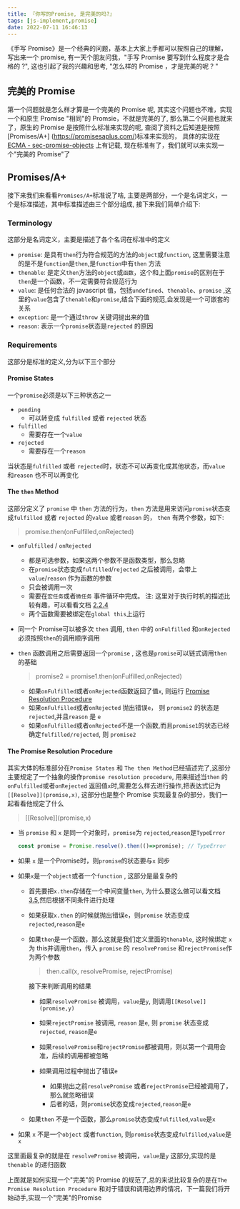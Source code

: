 ```yaml
---
title: 『你写的Promise, 是完美的吗?』
tags: [js-implement,promise]
date: 2022-07-11 16:46:13
---
```


《手写 Promise》是一个经典的问题，基本上大家上手都可以按照自己的理解，写出来一个 promise, 有一天个朋友问我，"手写 Promise 要写到什么程度才是合格的 ?", 这也引起了我的兴趣和思考, "怎么样的 Promise ，才是完美的呢 ? "

<!--truncate-->

## 完美的 Promise

第一个问题就是怎么样才算是一个完美的 Promise 呢, 其实这个问题也不难，实现一个和原生 Promise "相同"的 Promsie，不就是完美的了, 那么第二个问题也就来了，原生的 Promise 是按照什么标准来实现的呢, 查阅了资料之后知道是按照 [Promises/A+] (<https://promisesaplus.com/>)标准来实现的， 具体的实现在 [ECMA - sec-promise-objects](https://tc39.es/ecma262/#sec-promise-objects) 上有记载, 现在标准有了，我们就可以来实现一个"完美的 Promise"了

## Promises/A+

接下来我们来看看`Promises/A+`标准说了啥, 主要是两部分，一个是名词定义，一个是标准描述，其中标准描述由三个部分组成, 接下来我们简单介绍下:

### Terminology

这部分是名词定义，主要是描述了各个名词在标准中的定义

* `promise`: 是具有`then`行为符合规范的方法的`object`或`function`, 这里需要注意的是不是`function`是`then`,是`function`中有`then` 方法
* `thenable`: 是定义`then`方法的`object`或`函数`，这个和上面`promise`的区别在于`then`是一个函数，不一定需要符合规范行为
* `value`: 是任何合法的 javascript 值，包括`undefined`、`thenable`、`promise` ,这里的`value`包含了`thenable`和`promise`,结合下面的规范,会发现是一个可嵌套的关系
* `exception`: 是一个通过`throw` 关键词抛出来的值
* `reason`: 表示一个`promise`状态是`rejected` 的原因

### Requirements

这部分是标准的定义,分为以下三个部分

#### Promise States

一个`promise`必须是以下三种状态之一

* `pending`
  * 可以转变成 `fulfilled` 或者 `rejected` 状态
* `fulfilled`
  * 需要存在一个`value`
* `rejected`
  * 需要存在一个`reason`

当状态是`fulfilled` 或者 `rejected`时，状态不可以再变化成其他状态，而`value` 和`reason` 也不可以再变化

#### The `then` Method

这部分定义了 `promise` 中 `then` 方法的行为，`then` 方法是用来访问`promise`状态变成`fulfilled` 或者 `rejected` 的`value` 或者`reason` 的， `then`  有两个参数，如下:
> promise.then(onFulfilled,onRejected)

* `onFulfilled` / `onRejected`
  * 都是可选参数，如果这两个参数不是函数类型，那么忽略
  * 在`promise`状态变成`fulfilled`/`rejected` 之后被调用，会带上`value`/`reason` 作为函数的参数
  * 只会被调用一次
  * 需要在`宏任务`或者`微任务` 事件循环中完成。   注: 这里对于执行时机的描述比较有趣，可以看看文档 [2.2.4](https://promisesaplus.com/#point-34)
  * 两个函数需要被绑定在`global this`上运行
* 同一个 Promise可以被多次 `then` 调用, `then` 中的 `onFulfilled` 和`onRejected` 必须按照`then`的调用顺序调用
* `then` 函数调用之后需要返回一个`promise` , 这也是`promise`可以链式调用`then`的基础

  > promise2 = promise1.then(onFulfilled,onRejected)

  * 如果`onFulfilled`或者`onRejected`函数返回了值`x`, 则运行 [Promise Resolution Procedure](https://promisesaplus.com/#the-promise-resolution-procedure)
  * 如果`onFulfilled`或者`onRejected` 抛出错误`e`， 则 `promise2` 的状态是`rejected`,并且`reason` 是 `e`
  * 如果`onFulfilled`或者`onRejected`不是一个函数,而且`promise1`的状态已经确定`fulfilled/rejected`, 则 `promise2`

#### The Promise Resolution Procedure

其实大体的标准部分在`Promise States` 和 `The then Method`已经描述完了,这部分主要规定了一个抽象的操作`promise resolution procedure`, 用来描述当`then` 的 `onFulfilled`或者`onRejected` 返回值`x`时,需要怎么样去进行操作,把表达式记为`[[Resolve]](promise,x)`, 这部分也是整个 Promise 实现最复杂的部分，我们一起看看他规定了什么
> \[[Resolve]](promise,x)

* 当 `promise` 和 `x` 是同一个对象时，`promise`为 `rejected`,`reason`是`TypeError`

  ``` javascript
  const promise = Promise.resolve().then(()=>promise); // TypeError

  ```

* 如果 `x` 是一个Promise时，则`promise`的状态要与`x` 同步
* 如果`x`是一个`object`或者一个`function` , 这部分是最复杂的
  * 首先要把`x.then`存储在一个中间变量`then`, 为什么要这么做可以看文档 [3.5](https://promisesaplus.com/#point-75),然后根据不同条件进行处理
  * 如果获取`x.then` 的时候就抛出错误`e`，则`promise` 状态变成`rejected`,`reason`是`e`
  * 如果`then`是一个函数，那么这就是我们定义里面的`thenable`, 这时候绑定 `x`为 this并调用`then`，传入 `promise` 的 `resolvePromise` 和`rejectPromise`作为两个参数
    > then.call(x, resolvePromise, rejectPromise)

    接下来判断调用的结果

    * 如果`resolvePromise` 被调用，`value`是`y`, 则调用`[[Resolve]](promise,y)`
    * 如果`rejectPromise` 被调用, `reason` 是`e`, 则 `promise` 状态变成`rejected`, `reason`是`e`
    * 如果`resolvePromise`和`rejectPromise`都被调用，则以第一个调用会准，后续的调用都被忽略

    * 如果调用过程中抛出了错误`e`
      * 如果抛出之前`resolvePromise` 或者`rejectPromise`已经被调用了，那么就忽略错误
      * 后者的话，则`promise`状态变成`rejected`,`reason`是`e`
  * 如果`then` 不是一个函数，那么`promise`状态变成`fulfilled`,`value`是`x`
* 如果 `x` 不是一个`object` 或者`function`, 则`promise`状态变成`fulfilled`,`value`是`x`

这里面最复杂的就是在 `resolvePromise` 被调用，`value`是`y` 这部分,实现的是`thenable` 的递归函数

上面就是如何实现一个"完美"的 Promise 的规范了,总的来说比较复杂的是在`The Promise Resolution Procedure` 和对于错误和调用边界的情况，下一篇我们将开始动手,实现一个"完美"的Promise
